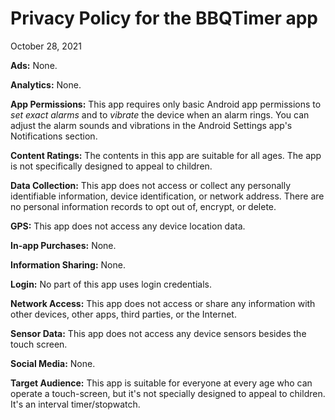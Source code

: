 # Privacy Policy for the BBQTimer app

October 28, 2021

**Ads:** None.

**Analytics:** None.

**App Permissions:** This app requires only basic Android app permissions to _set exact alarms_ and to _vibrate_ the device when an alarm rings. You can adjust the alarm sounds and vibrations in the Android Settings app's Notifications section.

**Content Ratings:** The contents in this app are suitable for all ages. The app is not specifically designed to appeal to children.

**Data Collection:** This app does not access or collect any personally identifiable information, device identification, or network address. There are no personal information records to opt out of, encrypt, or delete.

**GPS:** This app does not access any device location data.

**In-app Purchases:** None.

**Information Sharing:** None.

**Login:** No part of this app uses login credentials.

**Network Access:** This app does not access or share any information with other devices, other apps, third parties, or the Internet.

**Sensor Data:** This app does not access any device sensors besides the touch screen.

**Social Media:** None.

**Target Audience:** This app is suitable for everyone at every age who can operate a touch-screen, but it's not specially designed to appeal to children. It's an interval timer/stopwatch.
